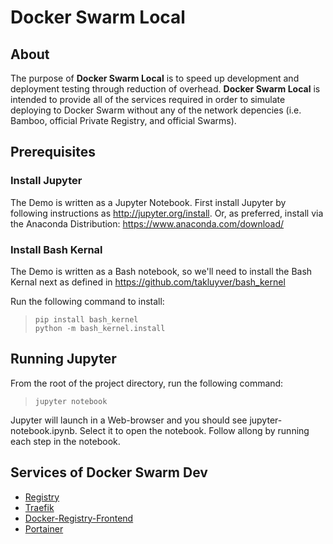 # Docker Swarm Local

## About

The purpose of **Docker Swarm Local** is to speed up development and deployment testing through reduction of overhead. **Docker Swarm Local** is intended to provide all of the services required in order to simulate deploying to Docker Swarm without any of the network depencies (i.e. Bamboo, official Private Registry, and official Swarms).

## Prerequisites

### Install Jupyter
The Demo is written as a Jupyter Notebook. First install Jupyter by following instructions as http://jupyter.org/install. Or, as preferred, install via the Anaconda Distribution: https://www.anaconda.com/download/

### Install Bash Kernal
The Demo is written as a Bash notebook, so we'll need to install the Bash Kernal next as defined in https://github.com/takluyver/bash_kernel

Run the following command to install:
> ```
> pip install bash_kernel
> python -m bash_kernel.install
> ```

## Running Jupyter
From the root of the project directory, run the following command:
> ```
> jupyter notebook
> ```

Jupyter will launch in a Web-browser and you should see jupyter-notebook.ipynb. Select it to open the notebook. Follow allong by running each step in the notebook.

## Services of Docker Swarm Dev

* [Registry](https://hub.docker.com/_/registry/)
* [Traefik](https://hub.docker.com/_/traefik/)
* [Docker-Registry-Frontend](https://hub.docker.com/r/konradkleine/docker-registry-frontend/)
* [Portainer](https://hub.docker.com/r/portainer/portainer/)